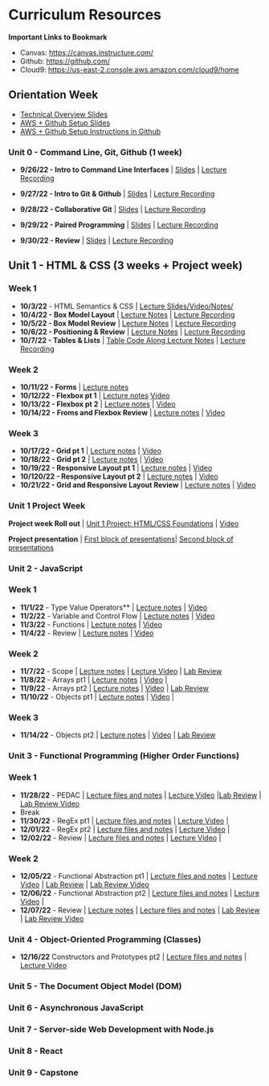 # Curriculum Resources

**Important Links to Bookmark**
* Canvas: https://canvas.instructure.com/
* Github: https://github.com/
* Cloud9: https://us-east-2.console.aws.amazon.com/cloud9/home

## Orientation Week
* [Technical Overview Slides](https://docs.google.com/presentation/d/1hqxlwawPH5H5QqRnXYdaFcxQCAAj8X95ffulmazcxKY/edit?usp=sharing)
* [AWS + Github Setup Slides](https://docs.google.com/presentation/d/13dmyt7sjE40o-8w8sifjCJo3Yz1k12yiZtTixjEyvAA/edit?usp=sharing) 
* [AWS + Github Setup Instructions in Github](https://github.com/The-Marcy-Lab-School/aws-cloud9-environment-setup)

### Unit 0 - Command Line, Git, Github (1 week)
* **9/26/22 - Intro to Command Line Interfaces** | [Slides](https://docs.google.com/presentation/d/1JqJp0FtIboZ8afAD3sPYOLQSMfViwAd1mj1wJl4nc3g/edit?usp=sharing) | [Lecture Recording](https://us02web.zoom.us/rec/play/KgrGRu6snbn16I2PN5vb2hlkvnxiojmaCQVJHUT3hREUWMaTsdVzuafICXYWZdvA2MLeu6IyHL7AIJtf.PUdMB0GE2vHQvTr6?autoplay=true&startTime=1664204859000)

* **9/27/22 - Intro to Git & Github** | [Slides](https://docs.google.com/presentation/d/1ruOYceA3s9KyG3QVv4pbkCbje74H0PnKVQzq2RfV06c/edit?usp=sharing) | [Lecture Recording](https://drive.google.com/file/d/1xInqpPd0wWOKj1a4eRCYzSEriwhEKqqO/view) 
* **9/28/22 - Collaborative Git** | [Slides](https://docs.google.com/presentation/d/137C6gWWTFGQNwBhSmgOWxazmL2wS5e_e_hPqDtWybSM/edit?usp=sharing) | [Lecture Recording](https://drive.google.com/file/d/13RAvKnuEhdWaHjM8lPTjTWNesIiHlItn/view) 
* **9/29/22 - Paired Programming** | [Slides](https://docs.google.com/presentation/d/1ZKX-IoJtoaowz9vgaVtD1FCLTsYoZbICJUru5SPVw48/edit?usp=sharing) | [Lecture Recording](https://drive.google.com/file/d/1ufFMbEyanSgRCnwwqd3ET7R8MYOjIc6e/view)
* **9/30/22 - Review** | [Slides](https://docs.google.com/presentation/d/1HJeFBOe1duBSKWVpm0STUV8vfd3VMCsM7r7ITIESg8A/edit?usp=sharing) | [Lecture Recording](https://us02web.zoom.us/rec/play/5FqWJSr9OoEFhHJDYdBb7EW2hAnP8YlmHvxj2BCa-7eaJ9y5UVJjLtUCy1vo-5fAiI-E8W6zNRdD01NC.HLZJVILZSXjBUUvQ?startTime=1664545609000)

## Unit 1 - HTML & CSS (3 weeks + Project week)

### Week 1

* **10/3/22** - HTML Semantics & CSS | [Lecture Slides/Video/Notes/](https://github.com/Gonzalomarcylabschool/AKOMA-Curriculum-2022/blob/main/unit-1/lecture-0-semantic-HTML-CSS/semantics-lecture-notes.md)
* **10/4/22 - Box Model Layout** | [Lecture Notes](https://github.com/Gonzalomarcylabschool/AKOMA-Curriculum-2022/tree/main/unit-1/lecture-1-box-model-pt-1) | [Lecture Recording](#)
* **10/5/22 - Box Model Review** | [Lecture Notes](https://github.com/Gonzalomarcylabschool/AKOMA-Curriculum-2022/tree/main/unit-1/lecture-2-box-model-pt-2) | [Lecture Recording](#) 
* **10/6/22 - Positioning & Review** | [Lecture Notes](https://github.com/Gonzalomarcylabschool/AKOMA-Curriculum-2022/tree/main/unit-1/lecture-3-review) | [Lecture Recording](#)
* **10/7/22 - Tables & Lists** | [Table Code Along Lecture Notes](https://github.com/Gonzalomarcylabschool/AKOMA-Curriculum-2022/tree/main/unit-1/lecture-4-tables-list) | [Lecture Recording](https://us02web.zoom.us/rec/share/eLGxyeI2wH_ci6GHs4zGj4Oe1ZmqS3LiEwD2BmGLzeaeKTZjvLrx0JAvoE7IkB5D.7Y_pL_5sgXIkMr-N?startTime=1665150517000) 

### Week 2

* **10/11/22 - Forms** | [Lecture notes](https://github.com/Gonzalomarcylabschool/AKOMA-Curriculum-2022/tree/main/unit-1/lecture-5-forms)
* **10/12/22 - Flexbox pt 1** | [Lecture notes](https://github.com/Gonzalomarcylabschool/AKOMA-Curriculum-2022/tree/main/unit-1/lecture-6-flexbox-pt-1) [Video](#)
* **10/13/22 - Flexbox pt 2** | [Lecture notes](https://github.com/Gonzalomarcylabschool/AKOMA-Curriculum-2022/tree/main/unit-1/lecture-7-flexbox-pt-2) | [Video](#)
* **10/14/22 - Froms and Flexbox Review** | [Lecture notes](https://github.com/Gonzalomarcylabschool/AKOMA-Curriculum-2022/tree/main/unit-1/lecture-8-form-flexbox-review) | [Video](https://us02web.zoom.us/rec/share/KJv9vXHZNSqBe3pNieohBk3uTGeNhmkYfMRovfXOO4SGYJVWXkJxNGwZB2D4te2Q.yb2qfOXV6XpSoHuY)

### Week 3

* **10/17/22 - Grid pt 1** | [Lecture notes](https://github.com/Gonzalomarcylabschool/AKOMA-Curriculum-2022/tree/main/unit-1/lecture-9-grid-pt-1) | [Video](https://us02web.zoom.us/rec/share/xm_YdA6NGrtbAO_xYCZuxy68a0dc1ixo3przDTNUaqOI6vQ5nTJVBdfstDun4pXH.8mq5sunJC1ktRbTX)
* **10/18/22 - Grid pt 2** | [Lecture notes](https://github.com/Gonzalomarcylabschool/AKOMA-Curriculum-2022/tree/main/unit-1/lecture-10-grid-pt-2) | [Video]()
* **10/19/22 - Responsive Layout pt 1** | [Lecture notes](https://github.com/Gonzalomarcylabschool/AKOMA-Curriculum-2022/tree/main/unit-1/lecture-11-responsive-pt-1) | [Video](#)
* **10/120/22 - Responsive Layout pt 2** | [Lecture notes](https://github.com/Gonzalomarcylabschool/AKOMA-Curriculum-2022/tree/main/unit-1/lecture-12-reponsive-pt2) | [Video](#)
* **10/21/22 - Grid and Responsive Layout Review** | [Lecture notes](https://github.com/Gonzalomarcylabschool/AKOMA-Curriculum-2022/tree/main/unit-1/lecture-13-review-grid-responsive) | [Video](https://us02web.zoom.us/rec/play/XG0AF-H_-HXX50BOsUqjX8knZyR2LhtQQlnzaee6l48lpYurNC1u3mW2aBifT8PbW42JuU8cEgj9PJ_u.jFK8aDZPHN7s4JXM?autoplay=true&startTime=1666360042000) 

### Unit 1 Project Week

**Project week Roll out** | [Unit 1 Project: HTML/CSS Foundations](https://github.com/Gonzalomarcylabschool/AKOMA-Curriculum-2022/tree/main/unit-1/unit-1-project-week) | [Video](https://us02web.zoom.us/rec/share/gE3yjgdztGsSE6dVOoI17MCO0PD6nvWRDi5uikdW60k9HPuhuRBDkgTx6fE4_7YO.AP6Dp941OOLceHOY)

**Project presentation** | [First block of presentations](https://us02web.zoom.us/rec/share/TzmsPUkQo9EghjJPtKwnWQ_roGubDLfx7b-WBOiZMsxCKzI4YW8VEd94B49sydba.lN39TfUAdZlv8vC_?startTime=1667228769000)| [Second block of presentations](https://us02web.zoom.us/rec/share/hfXOcC8PAVKP8mtC3q27F4Ks9lr34P-jxx_7Nl3_Clyqw4ro5b6EJ62fABQ5Zw.EZh08EwFktjL8V76?startTime=1667235903000)

### Unit 2 - JavaScript

### Week 1

* **11/1/22** - Type Value Operators** | [Lecture notes](https://github.com/Gonzalomarcylabschool/AKOMA-Curriculum-2022/blob/main/unit-2/lecture-0-type-value-operators/lecture-notes.md) | [Video](https://drive.google.com/file/d/1sQcaubna9s6cW4-7h67BS4YeoNgZNkck/view?usp=sharing)
* **11/2/22** - Variable and Control Flow | [Lecture notes](https://github.com/Gonzalomarcylabschool/AKOMA-Curriculum-2022/tree/main/unit-2/lecture-1-variables-control-flow) | [Video](https://drive.google.com/file/d/1vCJG8zAcdAVqMvyUeLMckv_RAEfvH2Wr/view?usp=share_link)
* **11/3/22** - Functions | [Lecture notes](https://github.com/Gonzalomarcylabschool/AKOMA-Curriculum-2022/tree/main/unit-2/lecture-2-scope-and-funcitons) | [Video](https://drive.google.com/file/d/1WP9K1D434TT0mWIOHo5kG1j5vX58Zrmx/view?usp=share_link)
* **11/4/22** - Review | [Lecture notes](https://github.com/Gonzalomarcylabschool/AKOMA-Curriculum-2022/tree/main/unit-2/lecture-3-review) | [Video](https://us02web.zoom.us/rec/play/egMHErxTyQpvPMC025QJXJBWw7soxRPN6mlADWxdb2AhNKklmY3mLi8sTdIZ9krr3nbFBXts5WQ0CjOe.FbB8-sGX2QhncbYt?autoplay=true&startTime=1667569570000) 

### Week 2

* **11/7/22** - Scope | [Lecture notes](https://github.com/Gonzalomarcylabschool/AKOMA-Curriculum-2022/blob/main/unit-2/lecture-4-scope/lecture-notes-b.md) | [Lecture Video](https://us02web.zoom.us/rec/share/9SN7k-lEX88wh39EDqy2yclTqItirO1G7mtjrWI427VZCDMCbXF5vNubrhgXpUD1.sbWFCN0vmYtffoHU?startTime=1667836887000) | [Lab Review](https://us02web.zoom.us/rec/share/2sk6ypOvNwLScdnAz8H4WHbPBuH3agUt5CkU-1eRcko-eq_Y1fNJNAtQIt3zK90.EgYNStxGFUDhKVXr?startTime=1667851452000)
* **11/8/22** - Arrays pt1 | [Lecture notes](https://github.com/Gonzalomarcylabschool/AKOMA-Curriculum-2022/tree/main/unit-2/lecture-5-array-pt1) | [Video]() | 
* **11/9/22** - Arrays pt2 | [Lecture notes](https://github.com/Gonzalomarcylabschool/AKOMA-Curriculum-2022/tree/main/unit-2/lecture-6-array-pt2arrays) | [Video](https://drive.google.com/file/d/1LbaqJgTj0CECfMmJywjvgpN0E4PVSq8X/view?usp=share_link) | [Lab Review]()
* **11/10/22** - Objects pt1 | [Lecture notes](https://github.com/Gonzalomarcylabschool/AKOMA-Curriculum-2022/tree/main/unit-2/lecture-7-objects-pt1) | [Video](https://us02web.zoom.us/rec/share/SMVrCyED5DhHX5BepII22EWEnfRvE9SFzs1e4EvSBJTfTdKdDibiKCW-P0c-UfbQ.ezUCaAcK9fM0s840) |

### Week 3

* **11/14/22** - Objects pt2 | [Lecture notes](https://github.com/Gonzalomarcylabschool/AKOMA-Curriculum-2022/tree/main/unit-2/lecture-8-object-pt2) | [Video](https://us02web.zoom.us/rec/share/AY6P0rE31fBJELhnQ0eQiJErpBtxpT5IBe7NaIw60BEKQoZ8sM5abzBHAyhYsrY.UazJ7OSfP7e6BUGW) | [Lab Review](https://us02web.zoom.us/rec/share/v1bz-r6Tkpe4_mcd6hpjGjsouP5xgYQSLFxUgp-ZRgys0X5S5EGOBJoIIGS_tKfx.57hRhQbhFPT0r-UW)


### Unit 3 - Functional Programming (Higher Order Functions)

### Week 1

* **11/28/22** - PEDAC | [Lecture files and notes](https://github.com/Gonzalomarcylabschool/AKOMA-Curriculum-2022/tree/main/unit-3/lecture-0-PEDAC) | [Lecture Video](https://drive.google.com/file/d/10l6z412141_9FT9zYEp-PDzwNmXiBGUm/view?usp=share_link) |[Lab Review]() | [Lab Review Video]()
* Break
* **11/30/22** - RegEx pt1 | [Lecture files and notes](https://github.com/Gonzalomarcylabschool/AKOMA-Curriculum-2022/tree/main/unit-3/lecture-1-RegEx-pt1) | [Lecture Video]() | 
* **12/01/22** - RegEx pt2 | [Lecture files and notes](https://github.com/Gonzalomarcylabschool/AKOMA-Curriculum-2022/tree/main/unit-3/lecture-2-RegEx-pt2) | [Lecture Video]() |
* **12/02/22** - Review | [Lecture files and notes]() | [Lecture Video]() |

### Week 2
* **12/05/22** - Functional Abstraction pt1 | [Lecture files and notes]() | [Lecture Video]() | [Lab Review]() | [Lab Review Video]()
* **12/06/22** - Functional Abstraction pt2 | [Lecture files and notes]() | [Lecture Video]() |
* **12/07/22** - Review | [Lecture notes]() | [Lecture files and notes]() | [Lab Review]() | [Lab Review Video]()

### Unit 4 - Object-Oriented Programming (Classes)

* **12/16/22** Constructors and Prototypes pt2 | [Lecture files and notes](https://github.com/Gonzalomarcylabschool/AKOMA-Curriculum-2022/tree/main/unit-4/Lecture-6-Constructors-prototypes-pt2) | [Lecture Video](https://us02web.zoom.us/rec/share/RxtNjLz4R37lXEeQkPxOfVIRqUEJNcoEuNixnp1osI6JEnf_Z0WWHqZUt6ow78cI.gKFARYLqsrQKWlbt)
### Unit 5 - The Document Object Model (DOM)
### Unit 6 - Asynchronous JavaScript
### Unit 7 - Server-side Web Development with Node.js
### Unit 8 - React
### Unit 9 - Capstone
